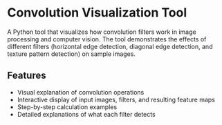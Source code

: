 # Convolution Visualization Tool

A Python tool that visualizes how convolution filters work in image processing and computer vision. The tool demonstrates the effects of different filters (horizontal edge detection, diagonal edge detection, and texture pattern detection) on sample images.

## Features
- Visual explanation of convolution operations
- Interactive display of input images, filters, and resulting feature maps
- Step-by-step calculation examples
- Detailed explanations of what each filter detects

